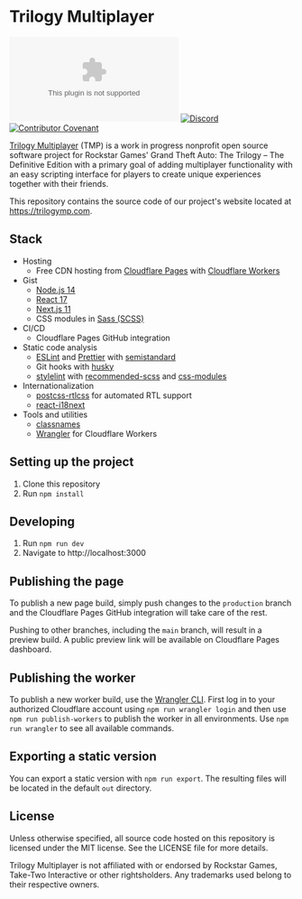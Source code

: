 # Trilogy Multiplayer

![GitHub](https://img.shields.io/github/license/trilogymp/trilogymp.com)
[![Discord](https://img.shields.io/discord/901115701551570954)](https://discord.com/invite/dVfXRBA2zx)
[![Contributor Covenant](https://img.shields.io/badge/Contributor%20Covenant-2.1-4baaaa.svg)](.github/CODE_OF_CONDUCT.md)

[Trilogy Multiplayer](https://trilogymp.com) (TMP) is a work in progress
nonprofit open source software project for Rockstar Games' Grand Theft Auto: The
Trilogy – The Definitive Edition with a primary goal of adding multiplayer
functionality with an easy scripting interface for players to create unique
experiences together with their friends.

This repository contains the source code of our project's website located at
https://trilogymp.com.

## Stack

- Hosting
  - Free CDN hosting from [Cloudflare Pages](https://pages.cloudflare.com/) with
    [Cloudflare Workers](https://workers.cloudflare.com/)
- Gist
  - [Node.js 14](https://nodejs.org/)
  - [React 17](https://reactjs.org/)
  - [Next.js 11](https://nextjs.org/)
  - CSS modules in [Sass (SCSS)](https://sass-lang.com/)
- CI/CD
  - Cloudflare Pages GitHub integration
- Static code analysis
  - [ESLint](https://eslint.org/) and [Prettier](https://prettier.io/) with
    [semistandard](https://github.com/standard/semistandard)
  - Git hooks with [husky](https://typicode.github.io/husky/#/)
  - [stylelint](https://stylelint.io/) with
    [recommended-scss](https://github.com/stylelint-scss/stylelint-config-recommended-scss)
    and
    [css-modules](https://github.com/pascalduez/stylelint-config-css-modules)
- Internationalization
  - [postcss-rtlcss](https://github.com/elchininet/postcss-rtlcss) for automated
    RTL support
  - [react-i18next](https://react.i18next.com/)
- Tools and utilities
  - [classnames](https://github.com/JedWatson/classnames)
  - [Wrangler](https://developers.cloudflare.com/workers/cli-wrangler) for
    Cloudflare Workers

## Setting up the project

1. Clone this repository
2. Run `npm install`

## Developing

1. Run `npm run dev`
2. Navigate to http://localhost:3000

## Publishing the page

To publish a new page build, simply push changes to the `production` branch and
the Cloudflare Pages GitHub integration will take care of the rest.

Pushing to other branches, including the `main` branch, will result in a preview
build. A public preview link will be available on Cloudflare Pages dashboard.

## Publishing the worker

To publish a new worker build, use the
[Wrangler CLI](https://developers.cloudflare.com/workers/cli-wrangler). First
log in to your authorized Cloudflare account using `npm run wrangler login` and
then use `npm run publish-workers` to publish the worker in all environments.
Use `npm run wrangler` to see all available commands.

## Exporting a static version

You can export a static version with `npm run export`. The resulting files will
be located in the default `out` directory.

## License

Unless otherwise specified, all source code hosted on this repository is
licensed under the MIT license. See the LICENSE file for more details.

Trilogy Multiplayer is not affiliated with or endorsed by Rockstar Games,
Take-Two Interactive or other rightsholders. Any trademarks used belong to their
respective owners.
